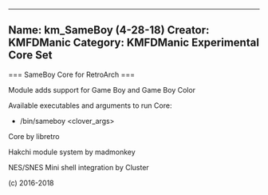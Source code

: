 -----------------------
Name: km_SameBoy (4-28-18)
Creator: KMFDManic
Category: KMFDManic Experimental Core Set
-----------------------
=== SameBoy Core for RetroArch ===

Module adds support for Game Boy and Game Boy Color

Available executables and arguments to run Core:
- /bin/sameboy <rom> <clover_args>

Core by libretro

Hakchi module system by madmonkey

NES/SNES Mini shell integration by Cluster

(c) 2016-2018

